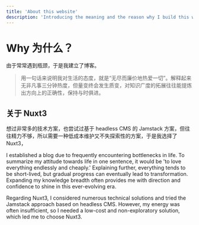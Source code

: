 ```yaml
---
title: 'About this website'
description: 'Introducing the meaning and the reason why I build this website'
---
```


# Why 为什么？

由于常常遇到瓶颈，于是我建立了博客。

> 用一句话来说明我对生活的态度，就是“无尽而廉价地热爱一切”。解释起来无非凡事三分钟热度，但量变终会发生质变，对知识广度的拓展往往能提炼出方向上的正确性，保持与时俱进。

## 关于 Nuxt3

想过非常多的技术方案，也尝试过基于 headless CMS 的 Jamstack 方案，但往往精力不够，所以需要一种低成本维护又不失探索性的方案，于是我选择了 Nuxt3，

I established a blog due to frequently encountering bottlenecks in life. To summarize my attitude towards life in one sentence, it would be 'to love everything endlessly and cheaply.' Explaining further, everything tends to be short-lived, but gradual progress can eventually lead to transformation. Expanding my knowledge breadth often provides me with direction and confidence to shine in this ever-evolving era.

Regarding Nuxt3, I considered numerous technical solutions and tried the Jamstack approach based on headless CMS. However, my energy was often insufficient, so I needed a low-cost and non-exploratory solution, which led me to choose Nuxt3.
